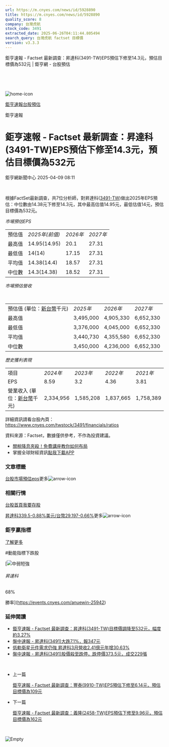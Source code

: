 ```yaml
---
url: https://m.cnyes.com/news/id/5928890
title: https://m.cnyes.com/news/id/5928890
quality_score: 8
company: 台灣虎航
stock_code: 3491
extracted_date: 2025-06-26T04:11:44.805494
search_query: 台灣虎航 factset 目標價
version: v3.3.3
---
```


鉅亨速報 - Factset 最新調查：昇達科(3491-TW)EPS預估下修至14.3元，預估目標價為532元 | 鉅亨網 - 台股預估

‌

‌

![home-icon](/assets/icons/breadCrumb/symbol-icon-home.svg)

[鉅亨速報](/news/cat/anue_live)[台股預估](/news/cat/tw_forecast)

鉅亨速報

# 鉅亨速報 - Factset 最新調查：昇達科(3491-TW)EPS預估下修至14.3元，預估目標價為532元

鉅亨網新聞中心 2025-04-09 08:11

‌

根據FactSet最新調查，共7位分析師，對昇達科([3491-TW](https://www.cnyes.com/twstock/3491))做出2025年EPS預估：中位數由14.38元下修至14.3元，其中最高估值14.95元，最低估值14元，預估目標價為532元。

*市場預估EPS*

|  |  |  |  |
| --- | --- | --- | --- |
| 預估值 | *2025年(前值)* | *2026年* | *2027年* |
| 最高值 | 14.95(14.95) | 20.1 | 27.31 |
| 最低值 | 14(14) | 17.15 | 27.31 |
| 平均值 | 14.38(14.4) | 18.57 | 27.31 |
| 中位數 | 14.3(14.38) | 18.52 | 27.31 |

*市場預估營收*

‌

|  |  |  |  |
| --- | --- | --- | --- |
| 預估值 (單位：[新台幣](https://invest.cnyes.com/forex/detail/usdtwd)千元) | *2025年* | *2026年* | *2027年* |
| 最高值 | 3,495,000 | 4,905,330 | 6,652,330 |
| 最低值 | 3,376,000 | 4,045,000 | 6,652,330 |
| 平均值 | 3,440,730 | 4,355,580 | 6,652,330 |
| 中位數 | 3,450,000 | 4,236,000 | 6,652,330 |

*歷史獲利表現*

|  |  |  |  |  |
| --- | --- | --- | --- | --- |
| 項目 | *2024年* | *2023年* | *2022年* | *2021年* |
| EPS | 8.59 | 3.2 | 4.36 | 3.81 |
| 營業收入 (單位：[新台幣](https://invest.cnyes.com/forex/detail/usdtwd)千元) | 2,334,956 | 1,585,208 | 1,837,665 | 1,758,389 |

詳細資訊請看台股內頁：  
<https://www.cnyes.com/twstock/3491/financials/ratios>

資料來源：Factset，數據僅供參考，不作為投資建議。

* [關稅降息夾殺！免費講座教你如何布局](https://www.rsc.com.tw/Cnyes_RSC/SeminarBooking2025InvestmentOutlook.aspx?utm_source=anue&utm_medium=usstocks_end)
* 掌握全球財經資訊[點我下載APP](http://www.cnyes.com/app/?utm_source=mweb&utm_medium=HamMenuBanner&utm_campaign=fixed&utm_content=entr)

### 文章標籤

[台股](https://news.cnyes.com/tag/台股 "台股")[市場預估](https://news.cnyes.com/tag/市場預估 "市場預估")[eps](https://news.cnyes.com/tag/eps "eps")更多![arrow-icon](/assets/icons/arrows/arrow-down.svg)

### 相關行情

[台股首頁](https://www.cnyes.com/twstock)[我要存股](https://supr.link/8OHaU)

[昇達科339.5-0.88%](https://www.cnyes.com/twstock/3491)[美元/台幣29.197-0.66%](https://invest.cnyes.com/forex/detail/USDTWD)更多![arrow-icon](/assets/icons/arrows/arrow-down.svg)

### 鉅亨贏指標

[了解更多](https://events.cnyes.com/anuewin-25942)

#動能指標下跌股

[![中弱短強](/assets/icons/win-indicator/short-to-long.svg)

###### 昇達科

68%

勝率](https://events.cnyes.com/anuewin-25942)

### 延伸閱讀

* [鉅亨速報 - Factset 最新調查：昇達科(3491-TW)目標價調降至532元，幅度約3.27%](/news/id/5928889)
* [盤中速報 - 昇達科(3491)大跌7.1%，報347元](/news/id/5927233)
* [低軌衛星元件需求仍強 昇達科3月營收2.41億元年增30.63%](/news/id/5925227)
* [盤中速報 - 昇達科(3491)股價殺至跌停，跌停價373.5元，成交229張](/news/id/5924015)

‌

* 上一篇

  [鉅亨速報 - Factset 最新調查：豐泰(9910-TW)EPS預估下修至6.14元，預估目標價為109元](/news/id/5930195)
* 下一篇

  [鉅亨速報 - Factset 最新調查：義隆(2458-TW)EPS預估下修至9.96元，預估目標價為162元](/news/id/5928683)

‌

![Empty](/assets/icons/skeleton/empty-image.svg)

‌